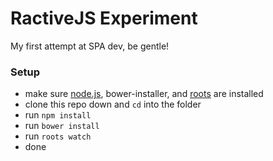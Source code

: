 # RactiveJS Experiment

My first attempt at SPA dev, be gentle!

### Setup

- make sure [node.js](http://nodejs.org), bower-installer, and [roots](http://roots.cx) are installed
- clone this repo down and `cd` into the folder
- run `npm install`
- run `bower install`
- run `roots watch`
- done
